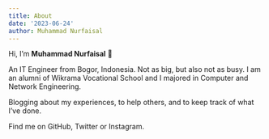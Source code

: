 ```yaml
---
title: About
date: '2023-06-24'
author: Muhammad Nurfaisal
---
```


Hi, I’m **Muhammad Nurfaisal** 👋

An IT Engineer from Bogor, Indonesia. Not as big, but also not as busy. I am an alumni of Wikrama Vocational School and I majored in Computer and Network Engineering. 

Blogging about my experiences, to help others, and to keep track of what I’ve done.

Find me on GitHub, Twitter or Instagram.